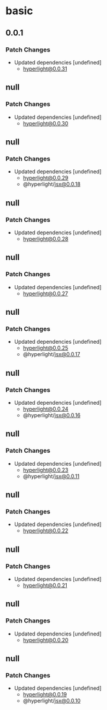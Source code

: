 # basic

## 0.0.1

### Patch Changes

- Updated dependencies [undefined]
  - hyperlight@0.0.31

## null

### Patch Changes

- Updated dependencies [undefined]
  - hyperlight@0.0.30

## null

### Patch Changes

- Updated dependencies [undefined]
  - hyperlight@0.0.29
  - @hyperlight/jsx@0.0.18

## null

### Patch Changes

- Updated dependencies [undefined]
  - hyperlight@0.0.28

## null

### Patch Changes

- Updated dependencies [undefined]
  - hyperlight@0.0.27

## null

### Patch Changes

- Updated dependencies [undefined]
  - hyperlight@0.0.25
  - @hyperlight/jsx@0.0.17

## null

### Patch Changes

- Updated dependencies [undefined]
  - hyperlight@0.0.24
  - @hyperlight/jsx@0.0.16

## null

### Patch Changes

- Updated dependencies [undefined]
  - hyperlight@0.0.23
  - @hyperlight/jsx@0.0.11

## null

### Patch Changes

- Updated dependencies [undefined]
  - hyperlight@0.0.22

## null

### Patch Changes

- Updated dependencies [undefined]
  - hyperlight@0.0.21

## null

### Patch Changes

- Updated dependencies [undefined]
  - hyperlight@0.0.20

## null

### Patch Changes

- Updated dependencies [undefined]
  - hyperlight@0.0.19
  - @hyperlight/jsx@0.0.10
